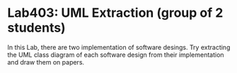 ﻿# Lab403: UML Extraction (group of 2 students)

In this Lab, there are two implementation of software desings.
Try extracting the UML class diagram of each software design 
from their implementation and draw them on papers.
